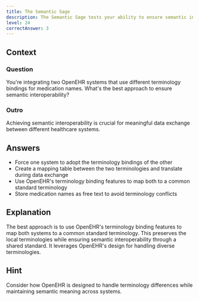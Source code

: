```yaml
---
title: The Semantic Sage
description: The Semantic Sage tests your ability to ensure semantic interoperability in OpenEHR implementations!
level: 24
correctAnswer: 3
---
```


## Context

### Question

You're integrating two OpenEHR systems that use different terminology bindings for medication names. What's the best approach to ensure semantic interoperability?

### Outro

Achieving semantic interoperability is crucial for meaningful data exchange between different healthcare systems.

## Answers

- Force one system to adopt the terminology bindings of the other
- Create a mapping table between the two terminologies and translate during data exchange
- Use OpenEHR's terminology binding features to map both to a common standard terminology
- Store medication names as free text to avoid terminology conflicts

## Explanation

The best approach is to use OpenEHR's terminology binding features to map both systems to a common standard terminology. This preserves the local terminologies while ensuring semantic interoperability through a shared standard. It leverages OpenEHR's design for handling diverse terminologies.

## Hint

Consider how OpenEHR is designed to handle terminology differences while maintaining semantic meaning across systems.
